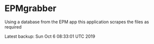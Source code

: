 # EPMgrabber
Using a database from the EPM app this application scrapes the files as required


Latest backup: Sun Oct 6 08:33:01 UTC 2019
